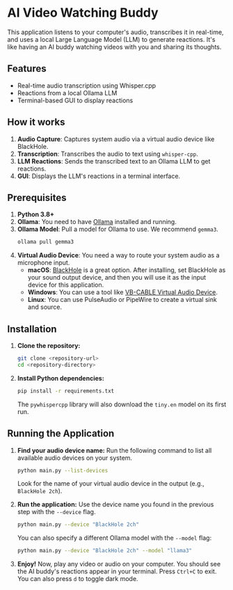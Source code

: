 # AI Video Watching Buddy

This application listens to your computer's audio, transcribes it in real-time,
and uses a local Large Language Model (LLM) to generate reactions. It's like
having an AI buddy watching videos with you and sharing its thoughts.

## Features

- Real-time audio transcription using Whisper.cpp
- Reactions from a local Ollama LLM
- Terminal-based GUI to display reactions

## How it works

1.  **Audio Capture**: Captures system audio via a virtual audio device like
    BlackHole.
2.  **Transcription**: Transcribes the audio to text using `whisper-cpp`.
3.  **LLM Reactions**: Sends the transcribed text to an Ollama LLM to get
    reactions.
4.  **GUI**: Displays the LLM's reactions in a terminal interface.

## Prerequisites

1.  **Python 3.8+**
2.  **Ollama**: You need to have [Ollama](https://ollama.com/) installed and running.
3.  **Ollama Model**: Pull a model for Ollama to use. We recommend `gemma3`.
    ```bash
    ollama pull gemma3
    ```
4.  **Virtual Audio Device**: You need a way to route your system audio as a microphone input.
    -   **macOS**: [BlackHole](https://github.com/ExistentialAudio/BlackHole) is a great option. After installing, set BlackHole as your sound output device, and then you will use it as the input device for this application.
    -   **Windows**: You can use a tool like [VB-CABLE Virtual Audio Device](https://vb-audio.com/Cable/).
    -   **Linux**: You can use PulseAudio or PipeWire to create a virtual sink and source.

## Installation

1.  **Clone the repository:**
    ```bash
    git clone <repository-url>
    cd <repository-directory>
    ```
2.  **Install Python dependencies:**
    ```bash
    pip install -r requirements.txt
    ```
    The `pywhispercpp` library will also download the `tiny.en` model on its first run.

## Running the Application

1.  **Find your audio device name:**
    Run the following command to list all available audio devices on your system.
    ```bash
    python main.py --list-devices
    ```
    Look for the name of your virtual audio device in the output (e.g., `BlackHole 2ch`).

2.  **Run the application:**
    Use the device name you found in the previous step with the `--device` flag.
    ```bash
    python main.py --device "BlackHole 2ch"
    ```
    You can also specify a different Ollama model with the `--model` flag:
    ```bash
    python main.py --device "BlackHole 2ch" --model "llama3"
    ```

3.  **Enjoy!**
    Now, play any video or audio on your computer. You should see the AI buddy's reactions appear in your terminal. Press `Ctrl+C` to exit. You can also press `d` to toggle dark mode.
